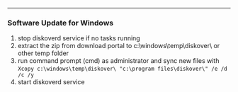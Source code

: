 ___
### Software Update for Windows

1) stop diskoverd service if no tasks running
2) extract the zip from download portal to c:\windows\temp\diskover\ or other temp folder
3) run command prompt (cmd) as administrator and sync new files with `Xcopy c:\windows\temp\diskover\ "c:\program files\diskover\" /e /d /c /y`
5) start diskoverd service
